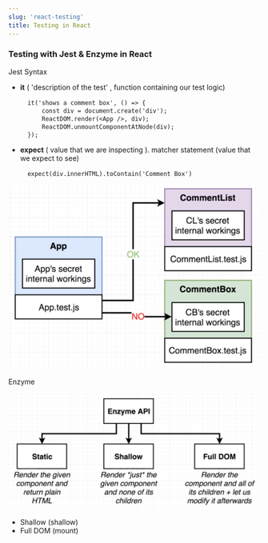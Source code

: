 ```yaml
---
slug: 'react-testing' 
title: Testing in React
---
```


### Testing with Jest & Enzyme in React

Jest Syntax

- **it** ( 'description of the test' , function containing our test logic)

        it('shows a comment box', () => {
        	const div = document.create('div');
        	ReactDOM.render(<App />, div);
        	ReactDOM.unmountComponentAtNode(div);
        });

- **expect** ( value that we are inspecting ). matcher statement (value that we expect to see)

        expect(div.innerHTML).toContain('Comment Box')

![Testing](/img/react-testing.png)

Enzyme

![Testing 1](/img/react-testing-1.png)

- Shallow (shallow)
- Full DOM (mount)
